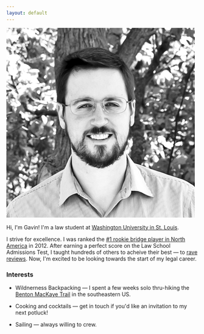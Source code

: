 ```yaml
---
layout: default
---
```


<img class="portrait" src="/images/gavin.png" alt="Portrait photo of Gavin.">

Hi, I'm Gavin! I'm a law student at [Washington University in St. Louis](https://law.wustl.edu/).

I strive for excellence. I was ranked the [#1 rookie bridge player in North America](https://web3.acbl.org/mpraces/?year=2012&race=MMA) in 2012. After earning a perfect score on the Law School Admissions Test, I taught hundreds of others to acheive their best &mdash; to [rave reviews](/testimonials/). Now, I'm excited to be looking towards the start of my legal career.

### Interests

* Wildnerness Backpacking &mdash; I spent a few weeks solo thru-hiking the [Benton MacKaye Trail](http://www.bmta.org/) in the southeastern US.

* Cooking and cocktails &mdash; get in touch if you'd like an invitation to my next potluck!

* Sailing &mdash; always willing to crew.

  <!---
  <p class="rss-subscribe">subscribe <a href="{{ "/feed.xml" | prepend: site.baseurl }}">via RSS</a></p>
  --->